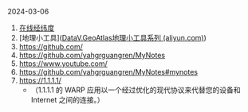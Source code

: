 2024-03-06
1. [在线经纬度](https://map.jiqrxx.com/jingweidu/)
2. [地理小工具]([DataV.GeoAtlas地理小工具系列 (aliyun.com)](http://datav.aliyun.com/portal/school/atlas/area_selector))
3. https://github.com/
4. https://github.com/yahgrguangren/MyNotes
5. https://www.youtube.com/
6. https://github.com/yahgrguangren/MyNotes#mynotes
7. https://1.1.1.1/    
	- （1.1.1.1 的 WARP 应用以一个经过优化的现代协议来代替您的设备和 Internet 之间的连接。）